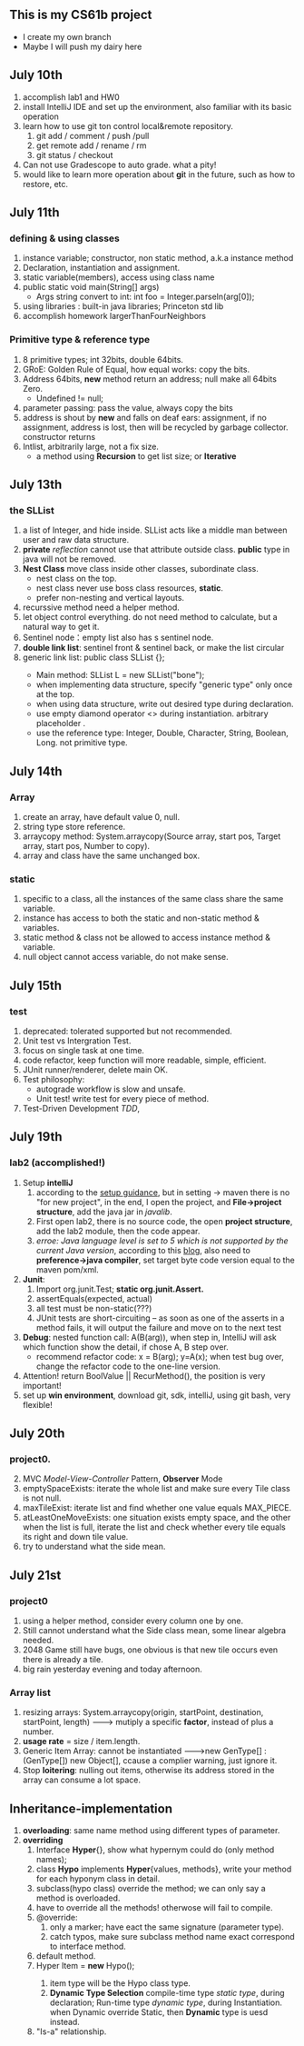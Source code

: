 ## This is my CS61b project

- I create my own branch
- Maybe I will push my dairy here

## July 10th

1. accomplish lab1 and HW0
2. install IntelliJ IDE and set up the environment, also familiar with its basic operation
3. learn how to use git ton control local&remote repository.
   1. git add / comment / push /pull
   2. get remote add / rename / rm
   3. git status / checkout
4. Can not use Gradescope to auto grade. what a pity!
5. would like to learn more operation about **gi**t in the future, such as how to restore, etc.

## July 11th

### defining & using classes

1. instance variable; constructor, non static method, a.k.a instance method
2. Declaration, instantiation and assignment.
3. static variable(members), access using class name
4. public static void main(String[] args)
   - Args string convert to int: int foo = Integer.parseln(arg[0]);
5. using libraries : built-in java libraries; Princeton std lib
6. accomplish homework largerThanFourNeighbors

### Primitive type & reference type

1. 8 primitive types; int 32bits, double 64bits.
2. GRoE: Golden Rule of Equal, how equal works: copy the bits.
3. Address 64bits, **new** method return an address; null make all 64bits Zero.
   - Undefined != null; 
4. parameter passing: pass the value, always copy the bits
5. address is shout by **new** and falls on deaf ears: assignment, if no assignment, address is lost, then will be recycled by garbage collector. constructor returns
6. Intlist, arbitrarily large, not a fix size.
   - a method using **Recursion** to get list size; or **Iterative**

## July 13th

### the SLList

1. a list of Integer, and hide inside. SLList acts like a middle man between user and raw data structure.
2. **private** *reflection* cannot use that attribute outside class. **public** type in java will not be removed.
3. **Nest Class** move class inside other classes, subordinate class.
   - nest class on the top.
   - nest class never use boss class resources, **static**.
   - prefer non-nesting and vertical layouts.
4. recurssive method need a helper method.
5. let object control everything. do not need method to calculate, but a natural way to get it.
6. Sentinel node：empty list also has s sentinel node.
7. **double link list**: sentinel front & sentinel back, or make the list circular
8. generic link list: public class SLList<userDefinedType> {}; 
   - Main method: SLList<String> L = new SLList<String>("bone");
   - when implementing data structure, specify "generic type" only once at the top.
   - when using data structure, write out desired type during declaration.
   - use empty diamond operator <> during instantiation. arbitrary placeholder .
   - use the reference type: Integer, Double, Character, String, Boolean, Long. not primitive type.

## July 14th

### Array

1. create an array, have default value 0, null.
2. string type store reference.
3. arraycopy method: System.arraycopy(Source array, start pos, Target array, start pos, Number to copy).
4. array and class have the same unchanged box.

### static

1. specific to a class, all the instances of the same class share the same variable.
2. instance has access to both the static and non-static method & variables.
3. static method & class not be allowed to access instance method & variable.
4. null object cannot access variable, do not make sense.

## July 15th

### test

1. deprecated: tolerated supported but not recommended.
2. Unit test vs Intergration Test.
3. focus on single task at one time.
4. code refactor, keep function will more readable, simple, efficient.
5. JUnit runner/renderer, delete main OK. 
6. Test philosophy: 
   - autograde workflow is slow and unsafe.
   - Unit test! write test for every piece of method.
7. Test-Driven Development *TDD*,

## July 19th

### lab2 (accomplished!)

1. Setup **intelliJ**
   1. according to the [setup guidance](https://sp21.datastructur.es/materials/lab/lab2setup/lab2setup), but in setting -> maven there is no "for new project", in the end, I open the project, and **File->project structure**, add the java jar in *javalib*.
   2. First open lab2, there is no source code, the open **project structure**, add the lab2 module, then the code appear.
   3. *erroe: Java language level is set to 5 which is not supported by the current Java version*, according to this [blog](https://www.cnblogs.com/KylinBlog/p/14147917.html), also need to **preference->java compiler**, set target byte code version equal to the maven pom/xml.
2. **Junit**:
   1. Import org.junit.Test; **static org.junit.Assert.**
   2. assertEquals(expected, actual)
   3. all test must be non-static(???)
   4. JUnit tests are short-circuiting – as soon as one of the asserts in a method fails, it will output the failure and move on to the next test
3. **Debug**: nested function call: A(B(arg)), when step in, IntelliJ will ask which function show the detail, if chose A, B step over.
   - recommend refactor code: x = B(arg); y=A(x); when test bug over, change the refactor code to the one-line version.
4. Attention!  return BoolValue || RecurMethod(), the position is very important!
5. set up **win environment**, download git, sdk, intelliJ, using git bash, very flexible!

## July 20th

### project0.

2. MVC *Model-View-Controller* Pattern, **Observer** Mode
3. emptySpaceExists: iterate the whole list and make sure every Tile class is not null.
4. maxTileExist: iterate list and find whether one value equals MAX_PIECE.
5. atLeastOneMoveExists: one situation exists empty space, and the other when the list is full, iterate the list and check whether every tile equals its right and down tile value.
6. try to understand what the side mean.

## July 21st

###  project0

1. using a helper method, consider every column one by one. 
2. Still cannot understand what the Side class mean, some linear algebra needed.
3. 2048 Game still have bugs, one obvious is that new tile occurs even there is already a tile.
4. big rain yesterday evening and today afternoon.

### Array list

1. resizing arrays: System.arraycopy(origin, startPoint, destination, startPoint, length)  --->  mutiply a specific **factor**, instead of plus a number.
2. **usage rate** = size / item.length.
3. Generic Item Array: cannot be instantiated --->new GenType[] : (GenType[]) new Object[], ccause a complier warning, just ignore it.
4. Stop **loitering**: nulling out items, otherwise its address stored in the array can consume a lot space.

## Inheritance-implementation

1. **overloading**: same name method using different types of parameter.
2. **overriding**
   1. Interface **Hyper**<GeneType>{}, show what hypernym could do (only method names); 
   2. class **Hypo**<GeneType> implements **Hyper**<GeneType>{values, methods}, write your method for each hyponym class in detail.
   3. subclass(hypo class) override the method; we can only say a method is overloaded.
   4. have to override all the methods! otherwose will fail to compile.
   5. @override: 
      1. only a marker; have eact the same signature (parameter type).
      2. catch typos, make sure subclass method name exact correspond to interface method.
   6. default method.
   7. Hyper<PrimitiveType> Item = **new** Hypo<PrimitiveType>();
      1. item type will be the Hypo class type.
      2. **Dynamic Type Selection** compile-time type *static type*, during declaration; Run-time type *dynamic type*, during Instantiation. when Dynamic override Static, then **Dynamic** type is uesd instead.
   8. "Is-a" relationship.

